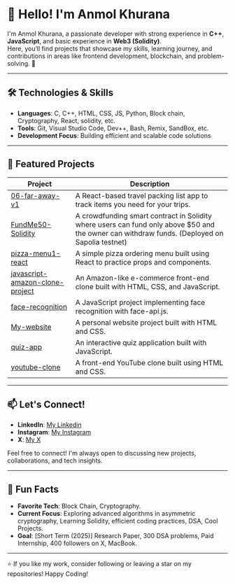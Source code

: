 # 👋 Hello! I'm Anmol Khurana

I'm Anmol Khurana, a passionate developer with strong experience in **C++**, **JavaScript**, and  basic experience in **Web3 (Solidity)**.  
Here, you’ll find projects that showcase my skills, learning journey, and contributions in areas like frontend development, blockchain, and problem-solving. 🚀  

---

## 🛠️ Technologies & Skills

- **Languages**: C, C++, HTML, CSS, JS, Python, Block chain, Cryptography, React, solidity, etc.
- **Tools**: Git, Visual Studio Code, Dev++, Bash, Remix, SandBox, etc.
- **Development Focus**: Building efficient and scalable code solutions 

---

## 🌟 Featured Projects

| Project | Description |
| ------- | ----------- |
| [06-far-away-v1](https://github.com/anmolkhurana5205/06-far-away-v1) | A React-based travel packing list app to track items you need for your trips. |
| [FundMe50-Solidity](https://github.com/anmolkhurana5205/FundMe50-Solidity) | A crowdfunding smart contract in Solidity where users can fund only above $50 and the owner can withdraw funds. (Deployed on Sapolia testnet) |
| [pizza-menu1-react](https://github.com/anmolkhurana5205/pizza-menu1-react) | A simple pizza ordering menu built using React to practice props and components. |
| [javascript-amazon-clone-project](https://github.com/anmolkhurana5205/javascript-amazon-clone-project) | An Amazon-like e-commerce front-end clone built with HTML, CSS, and JavaScript. |
| [face-recognition](https://github.com/anmolkhurana5205/face-recognition) | A JavaScript project implementing face recognition with face-api.js. |
| [My-website](https://github.com/anmolkhurana5205/My-website) | A personal website project built with HTML and CSS. |
| [quiz-app](https://github.com/anmolkhurana5205/quiz-app) | An interactive quiz application built with JavaScript. |
| [youtube-clone](https://github.com/anmolkhurana5205/youtube-clone) | A front-end YouTube clone built using HTML and CSS. |

---

## 📫 Let's Connect!

- **LinkedIn**: [My Linkedin](https://www.linkedin.com/in/anmolkhurana5205/)
- **Instagram**: [My Instagram](https://www.instagram.com/anmol.khurana.5205/)
- **X**: [My X](https://x.com/anmolkhuranaa/)

Feel free to connect! I'm always open to discussing new projects, collaborations, and tech insights.

---

## 🎉 Fun Facts

- **Favorite Tech**: Block Chain, Cryptography.
- **Current Focus**: Exploring advanced algorithms in asymmetric cryptography, Learning Solidity, efficient coding practices, DSA, Cool Projects.
- **Goal**: [Short Term (2025)] Research Paper, 300 DSA problems, Paid Internship, 400 followers on X, MacBook.

---

⭐ If you like my work, consider following or leaving a star on my repositories! Happy Coding!
